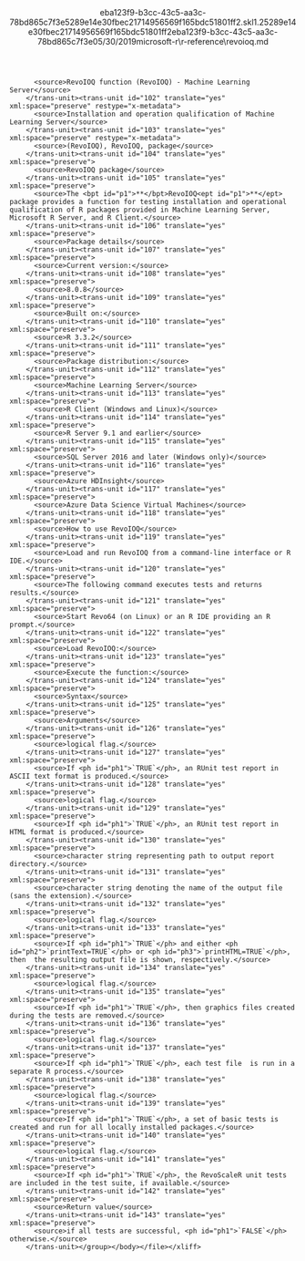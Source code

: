 <?xml version="1.0"?><xliff version="1.2" xmlns="urn:oasis:names:tc:xliff:document:1.2" xmlns:xsi="http://www.w3.org/2001/XMLSchema-instance" xsi:schemaLocation="urn:oasis:names:tc:xliff:document:1.2 xliff-core-1.2-transitional.xsd"><file datatype="xml" original="revoioq.md" source-language="en-US" target-language="en-US"><header><tool tool-id="mdxliff" tool-name="mdxliff" tool-version="1.0-8ab897d" tool-company="Microsoft" /><xliffext:skl_file_name xmlns:xliffext="urn:microsoft:content:schema:xliffextensions">eba123f9-b3cc-43c5-aa3c-78bd865c7f3e5289e14e30fbec21714956569f165bdc51801ff2.skl</xliffext:skl_file_name><xliffext:version xmlns:xliffext="urn:microsoft:content:schema:xliffextensions">1.2</xliffext:version><xliffext:ms.openlocfilehash xmlns:xliffext="urn:microsoft:content:schema:xliffextensions">5289e14e30fbec21714956569f165bdc51801ff2</xliffext:ms.openlocfilehash><xliffext:ms.sourcegitcommit xmlns:xliffext="urn:microsoft:content:schema:xliffextensions">eba123f9-b3cc-43c5-aa3c-78bd865c7f3e</xliffext:ms.sourcegitcommit><xliffext:ms.lasthandoff xmlns:xliffext="urn:microsoft:content:schema:xliffextensions">05/30/2019</xliffext:ms.lasthandoff><xliffext:ms.openlocfilepath xmlns:xliffext="urn:microsoft:content:schema:xliffextensions">microsoft-r\r-reference\revoioq.md</xliffext:ms.openlocfilepath></header><body><group id="content" extype="content"><trans-unit id="101" translate="yes" xml:space="preserve" restype="x-metadata">
          <source>RevoIOQ function (RevoIOQ) - Machine Learning Server</source>
        </trans-unit><trans-unit id="102" translate="yes" xml:space="preserve" restype="x-metadata">
          <source>Installation and operation qualification of Machine Learning Server</source>
        </trans-unit><trans-unit id="103" translate="yes" xml:space="preserve" restype="x-metadata">
          <source>(RevoIOQ), RevoIOQ, package</source>
        </trans-unit><trans-unit id="104" translate="yes" xml:space="preserve">
          <source>RevoIOQ package</source>
        </trans-unit><trans-unit id="105" translate="yes" xml:space="preserve">
          <source>The <bpt id="p1">**</bpt>RevoIOQ<ept id="p1">**</ept> package provides a function for testing installation and operational qualification of R packages provided in Machine Learning Server, Microsoft R Server, and R Client.</source>
        </trans-unit><trans-unit id="106" translate="yes" xml:space="preserve">
          <source>Package details</source>
        </trans-unit><trans-unit id="107" translate="yes" xml:space="preserve">
          <source>Current version:</source>
        </trans-unit><trans-unit id="108" translate="yes" xml:space="preserve">
          <source>8.0.8</source>
        </trans-unit><trans-unit id="109" translate="yes" xml:space="preserve">
          <source>Built on:</source>
        </trans-unit><trans-unit id="110" translate="yes" xml:space="preserve">
          <source>R 3.3.2</source>
        </trans-unit><trans-unit id="111" translate="yes" xml:space="preserve">
          <source>Package distribution:</source>
        </trans-unit><trans-unit id="112" translate="yes" xml:space="preserve">
          <source>Machine Learning Server</source>
        </trans-unit><trans-unit id="113" translate="yes" xml:space="preserve">
          <source>R Client (Windows and Linux)</source>
        </trans-unit><trans-unit id="114" translate="yes" xml:space="preserve">
          <source>R Server 9.1 and earlier</source>
        </trans-unit><trans-unit id="115" translate="yes" xml:space="preserve">
          <source>SQL Server 2016 and later (Windows only)</source>
        </trans-unit><trans-unit id="116" translate="yes" xml:space="preserve">
          <source>Azure HDInsight</source>
        </trans-unit><trans-unit id="117" translate="yes" xml:space="preserve">
          <source>Azure Data Science Virtual Machines</source>
        </trans-unit><trans-unit id="118" translate="yes" xml:space="preserve">
          <source>How to use RevoIOQ</source>
        </trans-unit><trans-unit id="119" translate="yes" xml:space="preserve">
          <source>Load and run RevoIOQ from a command-line interface or R IDE.</source>
        </trans-unit><trans-unit id="120" translate="yes" xml:space="preserve">
          <source>The following command executes tests and returns results.</source>
        </trans-unit><trans-unit id="121" translate="yes" xml:space="preserve">
          <source>Start Revo64 (on Linux) or an R IDE providing an R prompt.</source>
        </trans-unit><trans-unit id="122" translate="yes" xml:space="preserve">
          <source>Load RevoIOQ:</source>
        </trans-unit><trans-unit id="123" translate="yes" xml:space="preserve">
          <source>Execute the function:</source>
        </trans-unit><trans-unit id="124" translate="yes" xml:space="preserve">
          <source>Syntax</source>
        </trans-unit><trans-unit id="125" translate="yes" xml:space="preserve">
          <source>Arguments</source>
        </trans-unit><trans-unit id="126" translate="yes" xml:space="preserve">
          <source>logical flag.</source>
        </trans-unit><trans-unit id="127" translate="yes" xml:space="preserve">
          <source>If <ph id="ph1">`TRUE`</ph>, an RUnit test report in ASCII text format is produced.</source>
        </trans-unit><trans-unit id="128" translate="yes" xml:space="preserve">
          <source>logical flag.</source>
        </trans-unit><trans-unit id="129" translate="yes" xml:space="preserve">
          <source>If <ph id="ph1">`TRUE`</ph>, an RUnit test report in HTML format is produced.</source>
        </trans-unit><trans-unit id="130" translate="yes" xml:space="preserve">
          <source>character string representing path to output report directory.</source>
        </trans-unit><trans-unit id="131" translate="yes" xml:space="preserve">
          <source>character string denoting the name of the output file (sans the extension).</source>
        </trans-unit><trans-unit id="132" translate="yes" xml:space="preserve">
          <source>logical flag.</source>
        </trans-unit><trans-unit id="133" translate="yes" xml:space="preserve">
          <source>If <ph id="ph1">`TRUE`</ph> and either <ph id="ph2">`printText=TRUE`</ph> or <ph id="ph3">`printHTML=TRUE`</ph>, then  the resulting output file is shown, respectively.</source>
        </trans-unit><trans-unit id="134" translate="yes" xml:space="preserve">
          <source>logical flag.</source>
        </trans-unit><trans-unit id="135" translate="yes" xml:space="preserve">
          <source>If <ph id="ph1">`TRUE`</ph>, then graphics files created during the tests are removed.</source>
        </trans-unit><trans-unit id="136" translate="yes" xml:space="preserve">
          <source>logical flag.</source>
        </trans-unit><trans-unit id="137" translate="yes" xml:space="preserve">
          <source>If <ph id="ph1">`TRUE`</ph>, each test file  is run in a separate R process.</source>
        </trans-unit><trans-unit id="138" translate="yes" xml:space="preserve">
          <source>logical flag.</source>
        </trans-unit><trans-unit id="139" translate="yes" xml:space="preserve">
          <source>If <ph id="ph1">`TRUE`</ph>, a set of basic tests is created and run for all locally installed packages.</source>
        </trans-unit><trans-unit id="140" translate="yes" xml:space="preserve">
          <source>logical flag.</source>
        </trans-unit><trans-unit id="141" translate="yes" xml:space="preserve">
          <source>If <ph id="ph1">`TRUE`</ph>, the RevoScaleR unit tests are included in the test suite, if available.</source>
        </trans-unit><trans-unit id="142" translate="yes" xml:space="preserve">
          <source>Return value</source>
        </trans-unit><trans-unit id="143" translate="yes" xml:space="preserve">
          <source>if all tests are successful, <ph id="ph1">`FALSE`</ph> otherwise.</source>
        </trans-unit></group></body></file></xliff>